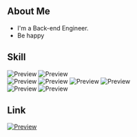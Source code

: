 ## About Me
- I'm a Back-end Engineer. 
- Be happy

## Skill
![Preview](https://img.shields.io/badge/-Java-orange)
![Preview](https://img.shields.io/badge/-Oracle-red)  
![Preview](https://img.shields.io/badge/-HTML-lightgreen)
![Preview](https://img.shields.io/badge/-CSS-green)
![Preview](https://img.shields.io/badge/-JavaScript-skyblue)
![Preview](https://img.shields.io/badge/-JQuery-blue)  
![Preview](https://img.shields.io/badge/-MyBatis-yellow)
![Preview](https://img.shields.io/badge/-Spring-brightgreen)
 
## Link
[![Preview](https://img.shields.io/badge/-Tistory-orange?style=for-the-badge)](http://minminc.tistory.com/)
